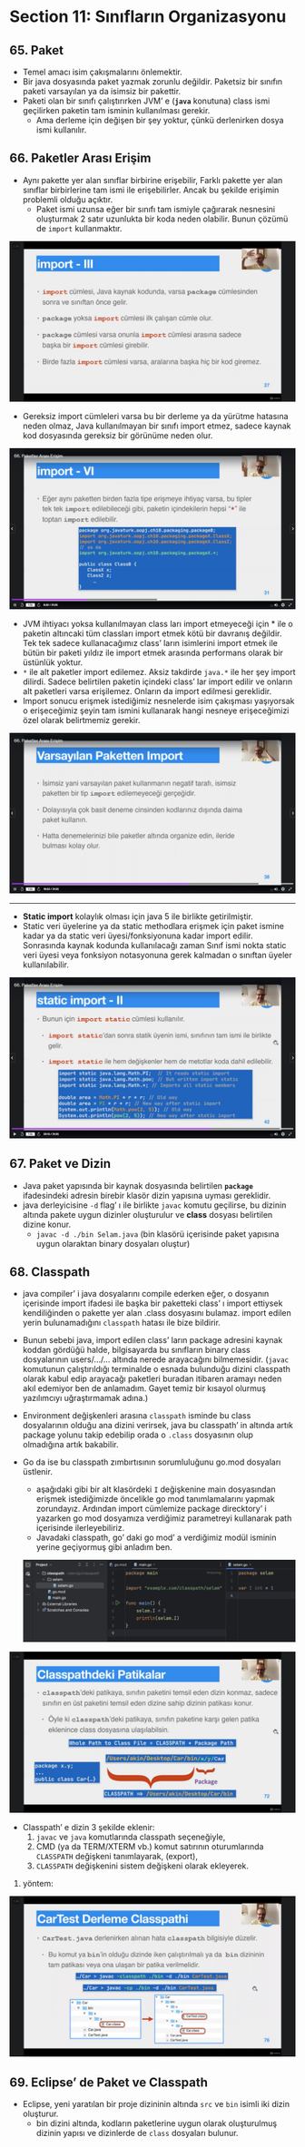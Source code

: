 # Section 11: Sınıfların Organizasyonu

## 65. Paket

- Temel amacı isim çakışmalarını önlemektir.
- Bir java dosyasında paket yazmak zorunlu değildir. Paketsiz bir sınıfın paketi varsayılan ya da isimsiz bir pakettir.
- Paketi olan bir sınıfı çalıştırırken JVM’ e (**`java`** konutuna) class ismi geçilirken paketin tam isminin kullanılması gerekir.
    - Ama derleme için değişen bir şey yoktur, çünkü derlenirken dosya ismi kullanılır.

## 66. Paketler Arası Erişim

- Aynı pakette yer alan sınıflar birbirine erişebilir, Farklı pakette yer alan sınıflar birbirlerine tam ismi ile erişebilirler. Ancak bu şekilde erişimin problemli olduğu açıktır.
    - Paket ismi uzunsa eğer bir sınıfı tam ismiyle çağırarak nesnesini oluşturmak 2 satır uzunlukta bir koda neden olabilir. Bunun çözümü de `import` kullanmaktır.

![Untitled](media/Untitled.png)

- Gereksiz import cümleleri varsa bu bir derleme ya da yürütme hatasına neden olmaz, Java kullanılmayan bir sınıfı import etmez, sadece kaynak kod dosyasında gereksiz bir görünüme neden olur.

![Untitled](media/Untitled%201.png)

- JVM ihtiyacı yoksa kullanılmayan class ları import etmeyeceği için * ile o paketin altıncaki tüm classları import etmek kötü bir davranış değildir. Tek tek sadece kullanacağımız class’ ların isimlerini import etmek ile bütün bir paketi yıldız ile import etmek arasında performans olarak bir üstünlük yoktur.
- `*` ile alt paketler import edilemez. Aksiz takdirde `java.*`  ile her şey import dilirdi. Sadece belirtilen paketin içindeki class’ lar import edilir ve onların alt paketleri varsa erişilemez. Onların da import edilmesi gereklidir.
- Import sonucu erişmek istediğimiz nesnelerde isim çakışması yaşıyorsak o erişeceğimiz şeyin tam ismini kullanarak hangi nesneye erişeceğimizi özel olarak belirtmemiz gerekir.

![Untitled](media/Untitled%202.png)

---

- **Static import** kolaylık olması için java 5 ile birlikte getirilmiştir.
- Static veri üyelerine ya da static methodlara erişmek için paket ismine kadar ya da static veri üyesi/fonksiyonuna kadar import edilir. Sonrasında kaynak kodunda kullanılacağı zaman Sınıf ismi nokta static veri üyesi veya fonksiyon notasyonuna gerek kalmadan o sınıftan üyeler kullanılabilir.

![Untitled](media/Untitled%203.png)

## 67. Paket ve Dizin

- Java paket yapısında bir kaynak dosyasında belirtilen **`package`** ifadesindeki adresin birebir klasör dizin yapısına uyması gereklidir.
- java derleyicisine `-d` flag’ ı ile birlikte `javac` komutu geçilirse, bu dizinin altında pakete uygun dizinler oluşturulur ve **class** dosyası belirtilen dizine konur.
    - `javac -d ./bin Selam.java` (bin klasörü içerisinde paket yapısına uygun olaraktan binary dosyaları oluştur)

## 68. Classpath

- java compiler’ i java dosyalarını compile ederken eğer, o dosyanın içerisinde import ifadesi ile başka bir paketteki class’ ı import ettiysek kendiliğinden o pakette yer alan .class dosyasını bulamaz. import edilen yerin bulunamadığını `classpath`  hatası ile bize bildirir.
- Bunun sebebi java, import edilen class’ ların package adresini kaynak koddan gördüğü halde, bilgisayarda bu sınıfların binary class dosyalarının users/…/… altında nerede arayacağını bilmemesidir. (`javac` komutunun çalıştırıldığı terminalde o esnada bulunduğu dizini classpath olarak kabul edip arayacağı paketleri buradan itibaren aramayı neden akıl edemiyor ben de anlamadım. Gayet temiz bir kısayol olurmuş yazılımcıyı uğraştırmamak adına.)
- Environment değişkenleri arasına `classpath` isminde bu class dosyalarının olduğu ana dizini verirsek, java bu classpath’ in altında artık package yolunu takip edebilip orada o `.class` dosyasının olup olmadığına artık bakabilir.
- Go da ise bu classpath zımbırtısının sorumluluğunu go.mod dosyaları üstlenir.
    - aşağıdaki gibi bir alt klasördeki `I`  değişkenine main dosyasından erişmek istediğimizde öncelikle go mod tanımlamalarını yapmak zorundayız. Ardından import cümlemize package direcktory’ i yazarken go mod dosyamıza verdiğimiz parametreyi kullanarak path içerisinde ilerleyebiliriz.
    - Javadaki classpath, go’ daki go mod’ a verdiğimiz modül isminin yerine geçiyormuş gibi anladım ben.
    
    ![image.png](media/image.png)
    

![Untitled](media/Untitled%204.png)

- Classpath’ e dizin 3 şekilde eklenir:
    1. `javac` ve `java` komutlarında classpath seçeneğiyle,
    2. CMD (ya da TERM/XTERM vb.) komut satırının oturumlarında `CLASSPATH` değişkeni tanımlayarak, (export),
    3. `CLASSPATH` değişkenini sistem değişkeni olarak ekleyerek.
1. yöntem:

![Untitled](media/Untitled%205.png)

## 69. Eclipse’ de Paket ve Classpath

- Eclipse, yeni yaratılan bir proje dizininin altında `src` ve `bin` isimli iki dizin oluşturur.
    - bin dizini altında, kodların paketlerine uygun olarak oluşturulmuş dizinin yapısı ve dizinlerde de `class` dosyaları bulunur.